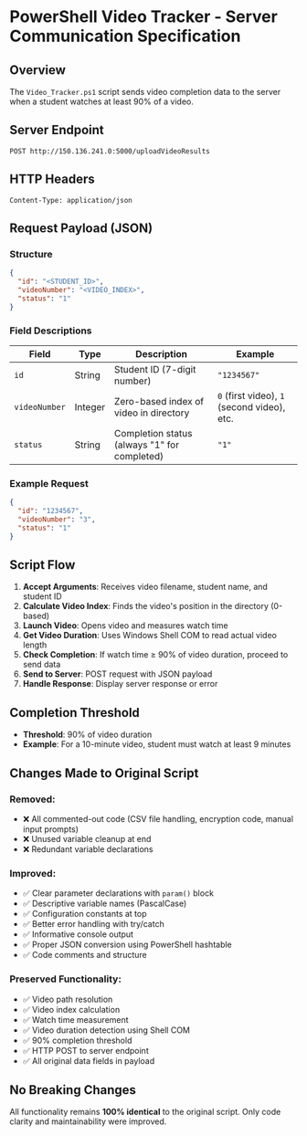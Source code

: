 # PowerShell Video Tracker - Server Communication Specification

## Overview

The `Video_Tracker.ps1` script sends video completion data to the server when a student watches at least 90% of a video.

## Server Endpoint

```
POST http://150.136.241.0:5000/uploadVideoResults
```

## HTTP Headers

```
Content-Type: application/json
```

## Request Payload (JSON)

### Structure

```json
{
  "id": "<STUDENT_ID>",
  "videoNumber": "<VIDEO_INDEX>",
  "status": "1"
}
```

### Field Descriptions

| Field         | Type    | Description                                  | Example                                     |
| ------------- | ------- | -------------------------------------------- | ------------------------------------------- |
| `id`          | String  | Student ID (7-digit number)                  | `"1234567"`                                 |
| `videoNumber` | Integer | Zero-based index of video in directory       | `0` (first video), `1` (second video), etc. |
| `status`      | String  | Completion status (always "1" for completed) | `"1"`                                       |

### Example Request

```json
{
  "id": "1234567",
  "videoNumber": "3",
  "status": "1"
}
```

## Script Flow

1. **Accept Arguments**: Receives video filename, student name, and student ID
2. **Calculate Video Index**: Finds the video's position in the directory (0-based)
3. **Launch Video**: Opens video and measures watch time
4. **Get Video Duration**: Uses Windows Shell COM to read actual video length
5. **Check Completion**: If watch time ≥ 90% of video duration, proceed to send data
6. **Send to Server**: POST request with JSON payload
7. **Handle Response**: Display server response or error

## Completion Threshold

- **Threshold**: 90% of video duration
- **Example**: For a 10-minute video, student must watch at least 9 minutes

## Changes Made to Original Script

### Removed:

- ❌ All commented-out code (CSV file handling, encryption code, manual input prompts)
- ❌ Unused variable cleanup at end
- ❌ Redundant variable declarations

### Improved:

- ✅ Clear parameter declarations with `param()` block
- ✅ Descriptive variable names (PascalCase)
- ✅ Configuration constants at top
- ✅ Better error handling with try/catch
- ✅ Informative console output
- ✅ Proper JSON conversion using PowerShell hashtable
- ✅ Code comments and structure

### Preserved Functionality:

- ✅ Video path resolution
- ✅ Video index calculation
- ✅ Watch time measurement
- ✅ Video duration detection using Shell COM
- ✅ 90% completion threshold
- ✅ HTTP POST to server endpoint
- ✅ All original data fields in payload

## No Breaking Changes

All functionality remains **100% identical** to the original script. Only code clarity and maintainability were improved.
